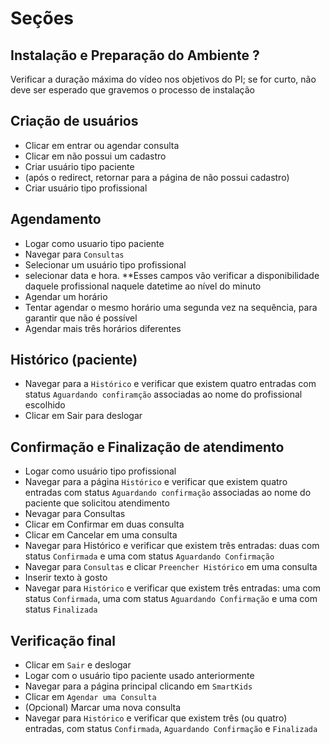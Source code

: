 # Seções

## Instalação e Preparação do Ambiente ?
Verificar a duração máxima do vídeo nos objetivos do PI; se for curto, não deve ser esperado que gravemos o processo de instalação

## Criação de usuários
- Clicar em entrar ou agendar consulta
- Clicar em não possui um cadastro
- Criar usuário tipo paciente
- (após o redirect, retornar para a página de não possui cadastro)
- Criar usuário tipo profissional

## Agendamento
- Logar como usuario tipo paciente
- Navegar para `Consultas`
- Selecionar um usuário tipo profissional
- selecionar data e hora. **Esses campos vão verificar a disponibilidade daquele profissional naquele datetime ao nível do minuto
- Agendar um horário
- Tentar agendar o mesmo horário uma segunda vez na sequência, para garantir que não é possível
- Agendar mais três horários diferentes

## Histórico (paciente)
- Navegar para a `Histórico` e verificar que existem quatro entradas com status `Aguardando confiramção` associadas ao nome do profissional escolhido
- Clicar em Sair para deslogar

## Confirmação e Finalização de atendimento
- Logar como usuário tipo profissional
- Navegar para a página `Histórico` e verificar que existem quatro entradas com status `Aguardando confirmação` associadas ao nome do paciente que solicitou atendimento
- Nevagar para Consultas
- Clicar em Confirmar em duas consulta
- Clicar em Cancelar em uma consulta
- Navegar para Histórico e verificar que existem três entradas: duas com status `Confirmada` e uma com status `Aguardando Confirmação`
- Navegar para `Consultas` e clicar `Preencher Histórico` em uma consulta
- Inserir texto à gosto
- Navegar para `Histórico` e verificar que existem três entradas: uma com status `Confirmada`, uma com status `Aguardando Confirmação` e uma com status `Finalizada`

## Verificação final
- Clicar em `Sair` e deslogar
- Logar com o usuário tipo paciente usado anteriormente
- Navegar para a página principal clicando em `SmartKids`
- Clicar em `Agendar uma Consulta`
- (Opcional) Marcar uma nova consulta
- Navegar para `Histórico` e verificar que existem três (ou quatro) entradas, com status `Confirmada`, `Aguardando Confirmação` e `Finalizada`
